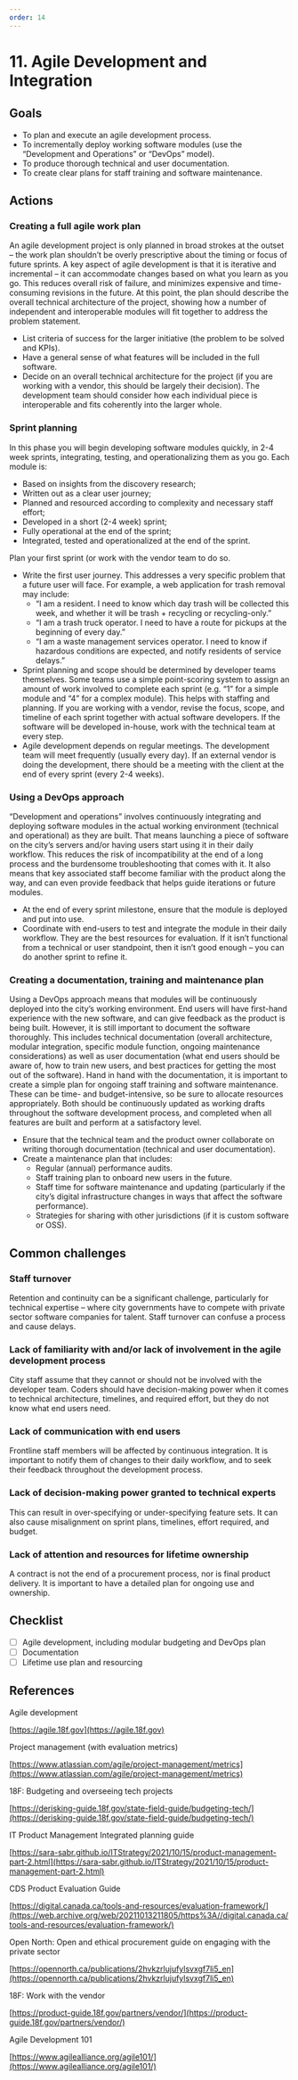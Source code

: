 ```yaml
---
order: 14
---
```


# 11. Agile Development and Integration

## Goals

* To plan and execute an agile development process.
* To incrementally deploy working software modules (use the “Development and Operations” or “DevOps” model).
* To produce thorough technical and user documentation.
* To create clear plans for staff training and software maintenance.

## Actions

### Creating a full agile work plan

An agile development project is only planned in broad strokes at the outset – the work plan shouldn’t be overly prescriptive about the timing or focus of future sprints. A key aspect of agile development is that it is iterative and incremental – it can accommodate changes based on what you learn as you go. This reduces overall risk of failure, and minimizes expensive and time-consuming revisions in the future. At this point, the plan should describe the overall technical architecture of the project, showing how a number of independent and interoperable modules will fit together to address the problem statement.

* List criteria of success for the larger initiative (the problem to be solved and KPIs).
* Have a general sense of what features will be included in the full software.
* Decide on an overall technical architecture for the project (if you are working with a vendor, this should be largely their decision). The development team should consider how each individual piece is interoperable and fits coherently into the larger whole.

### Sprint planning

In this phase you will begin developing software modules quickly, in 2-4 week sprints, integrating, testing, and operationalizing them as you go. Each module is:

* Based on insights from the discovery research;
* Written out as a clear user journey;
* Planned and resourced according to complexity and necessary staff effort;
* Developed in a short (2-4 week) sprint;
* Fully operational at the end of the sprint;
* Integrated, tested and operationalized at the end of the sprint.

Plan your first sprint (or work with the vendor team to do so.

* Write the first user journey. This addresses a very specific problem that a future user will face. For example, a web application for trash removal may include:
  * “I am a resident. I need to know which day trash will be collected this week, and whether it will be trash + recycling or recycling-only.”
  * “I am a trash truck operator. I need to have a route for pickups at the beginning of every day.”
  * “I am a waste management services operator. I need to know if hazardous conditions are expected, and notify residents of service delays.”
* Sprint planning and scope should be determined by developer teams themselves. Some teams use a simple point-scoring system to assign an amount of work involved to complete each sprint (e.g. “1” for a simple module and “4” for a complex module). This helps with staffing and planning. If you are working with a vendor, revise the focus, scope, and timeline of each sprint together with actual software developers. If the software will be developed in-house, work with the technical team at every step.
* Agile development depends on regular meetings. The development team will meet frequently (usually every day). If an external vendor is doing the development, there should be a meeting with the client at the end of every sprint (every 2-4 weeks).

### Using a DevOps approach

“Development and operations” involves continuously integrating and deploying software modules in the actual working environment (technical and operational) as they are built. That means launching a piece of software on the city’s servers and/or having users start using it in their daily workflow. This reduces the risk of incompatibility at the end of a long process and the burdensome troubleshooting that comes with it. It also means that key associated staff become familiar with the product along the way, and can even provide feedback that helps guide iterations or future modules.

* At the end of every sprint milestone, ensure that the module is deployed and put into use.
* Coordinate with end-users to test and integrate the module in their daily workflow. They are the best resources for evaluation. If it isn’t functional from a technical or user standpoint, then it isn’t good enough – you can do another sprint to refine it.

### Creating a documentation, training and maintenance plan

Using a DevOps approach means that modules will be continuously deployed into the city’s working environment. End users will have first-hand experience with the new software, and can give feedback as the product is being built. However, it is still important to document the software thoroughly. This includes technical documentation (overall architecture, modular integration, specific module function, ongoing maintenance considerations) as well as user documentation (what end users should be aware of, how to train new users, and best practices for getting the most out of the software). Hand in hand with the documentation, it is important to create a simple plan for ongoing staff training and software maintenance. These can be time- and budget-intensive, so be sure to allocate resources appropriately. Both should be continuously updated as working drafts throughout the software development process, and completed when all features are built and perform at a satisfactory level.

* Ensure that the technical team and the product owner collaborate on writing thorough documentation (technical and user documentation).
* Create a maintenance plan that includes:
  * Regular (annual) performance audits.
  * Staff training plan to onboard new users in the future.
  * Staff time for software maintenance and updating (particularly if the city’s digital infrastructure changes in ways that affect the software performance).
  * Strategies for sharing with other jurisdictions (if it is custom software or OSS).

## Common challenges

### Staff turnover

Retention and continuity can be a significant challenge, particularly for technical expertise – where city governments have to compete with private sector software companies for talent. Staff turnover can confuse a process and cause delays.

### Lack of familiarity with and/or lack of involvement in the agile development process

City staff assume that they cannot or should not be involved with the developer team. Coders should have decision-making power when it comes to technical architecture, timelines, and required effort, but they do not know what end users need.

### Lack of communication with end users

Frontline staff members will be affected by continuous integration. It is important to notify them of changes to their daily workflow, and to seek their feedback throughout the development process.

### Lack of decision-making power granted to technical experts

This can result in over-specifying or under-specifying feature sets. It can also cause misalignment on sprint plans, timelines, effort required, and budget.

### Lack of attention and resources for lifetime ownership

A contract is not the end of a procurement process, nor is final product delivery. It is important to have a detailed plan for ongoing use and ownership.

## Checklist

* [ ] Agile development, including modular budgeting and DevOps plan
* [ ] Documentation
* [ ] Lifetime use plan and resourcing

## References

Agile development

[https://agile.18f.gov](https://agile.18f.gov)

Project management (with evaluation metrics)

[https://www.atlassian.com/agile/project-management/metrics](https://www.atlassian.com/agile/project-management/metrics)

18F: Budgeting and overseeing tech projects

[https://derisking-guide.18f.gov/state-field-guide/budgeting-tech/](https://derisking-guide.18f.gov/state-field-guide/budgeting-tech/)

IT Product Management Integrated planning guide

[https://sara-sabr.github.io/ITStrategy/2021/10/15/product-management-part-2.html](https://sara-sabr.github.io/ITStrategy/2021/10/15/product-management-part-2.html)

CDS Product Evaluation Guide

[https://digital.canada.ca/tools-and-resources/evaluation-framework/](https://web.archive.org/web/20211013211805/https%3A//digital.canada.ca/tools-and-resources/evaluation-framework/)

Open North: Open and ethical procurement guide on engaging with the private sector

[https://opennorth.ca/publications/2hvkzrlujufylsvxgf7li5_en](https://opennorth.ca/publications/2hvkzrlujufylsvxgf7li5_en)

18F: Work with the vendor

[https://product-guide.18f.gov/partners/vendor/](https://product-guide.18f.gov/partners/vendor/)

Agile Development 101

[https://www.agilealliance.org/agile101/](https://www.agilealliance.org/agile101/)
